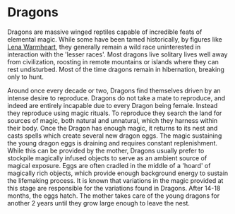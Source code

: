 # Dragons
Dragons are massive winged reptiles capable of incredible feats of elemental magic. While some have been tamed historically, by figures like [Lena Warmheart](../people/individuals/lean_warmheart.md), they generally remain a wild race uninterested in interaction with the 'lesser races'. Most dragons live solitary lives well away from civilization, roosting in remote mountains or islands where they can rest undisturbed. Most of the time dragons remain in hibernation, breaking only to hunt. 

Around once every decade or two, Dragons find themselves driven by an intense desire to reproduce. Dragons do not take a mate to reproduce, and indeed are entirely incapable due to every Dragon being female. Instead they reproduce using magic rituals. To reproduce they search the land for sources of magic, both natural and unnatural, which they harness within their body. Once the Dragon has enough magic, it returns to its nest and casts spells which create several new dragon eggs. The magic sustaining the young dragon eggs is draining and requires constant replenishment. While this can be provided by the mother, Dragons usually prefer to stockpile magically infused objects to serve as an ambient source of magical exposure. Eggs are often cradled in the middle of a 'hoard' of magically rich objects, which provide enough background energy to sustain the lifemaking process. It is known that variations in the magic provided at this stage are responsible for the variations found in Dragons. After 14-18 months, the eggs hatch. The mother takes care of the young dragons for another 2 years until they grow large enough to leave the nest.
